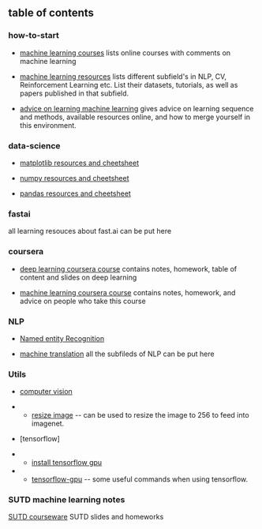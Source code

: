 ## table of contents

### how-to-start
- [machine learning courses](https://github.com/Emrys-Hong/machine_learning/blob/master/how-to-start/course.md) lists online courses with comments on machine learning

- [machine learning resources](https://github.com/Emrys-Hong/machine_learning/blob/master/how-to-start/resources.md) lists different subfield's in NLP, CV, Reinforcement Learning etc. List their datasets, tutorials, as well as papers published in that subfield.

- [advice on learning machine learning](https://github.com/Emrys-Hong/machine_learning/blob/master/how-to-start/advice_on_ml.md) gives advice on learning sequence and methods, available resources online, and how to merge yourself in this environment.

### data-science

- [matplotlib resources and cheetsheet](https://github.com/Emrys-Hong/machine_learning/blob/master/data_science/matplotlib.md)

- [numpy resources and cheetsheet](https://github.com/Emrys-Hong/machine_learning/blob/master/data_science/numpy_glossary.md)

- [pandas resources and cheetsheet](https://github.com/Emrys-Hong/machine_learning/blob/master/data_science/pandas.md)

### fastai
all learning resouces about fast.ai can be put here

### coursera
- [deep learning coursera course](https://github.com/Emrys-Hong/machine_learning/tree/master/coursera/deep_learning_Ng) contains notes, homework, table of content and slides on deep learning

- [machine learning coursera course](https://github.com/Emrys-Hong/machine_learning/tree/master/coursera/machine_learning_Ng) contains notes, homework,  and advice on people who take this course

### NLP
- [Named entity Recognition](https://github.com/Emrys-Hong/machine_learning/blob/master/NLP/Named_entity_recognition.md)

- [machine translation](https://github.com/Emrys-Hong/machine_learning/blob/master/NLP/machine_translation.md)
all the subfileds of NLP can be put here

### Utils

- [computer vision](https://github.com/Emrys-Hong/machine_learning/tree/master/utils/computer_vision)
- - [resize image](https://github.com/Emrys-Hong/machine_learning/blob/master/utils/computer_vision/resize_image.md) -- can be used to resize the image to 256 to feed into imagenet.

- [tensorflow]
- - [install tensorflow gpu](https://github.com/Emrys-Hong/machine_learning/blob/master/utils/computer_vision/resize_image.md)
- - [tensorflow-gpu](https://github.com/Emrys-Hong/machine_learning/blob/master/utils/computer_vision/resize_image.md) -- some useful commands when using tensorflow.

### SUTD machine learning notes
[SUTD courseware](https://github.com/Emrys-Hong/machine_learning/tree/master/machine_learning_notes_SUTD) SUTD slides and homeworks
